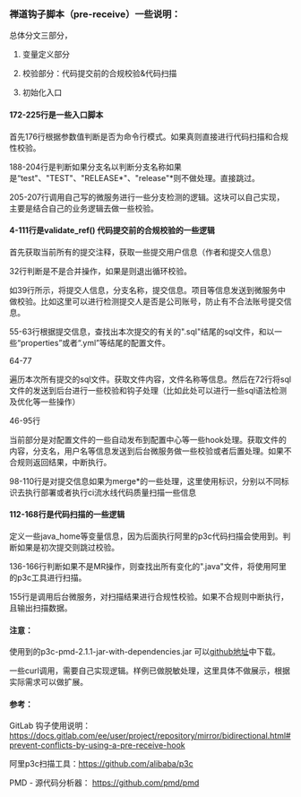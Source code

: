 ### 禅道钩子脚本（pre-receive）一些说明：



总体分文三部分，

1. 变量定义部分

2. 校验部分：代码提交前的合规校验&代码扫描

3. 初始化入口

   

#### 172-225行是一些入口脚本

首先176行根据参数值判断是否为命令行模式。如果真则直接进行代码扫描和合规性校验。

188-204行是判断如果分支名以判断分支名称如果是“test"、"TEST"、"RELEASE*"、"release"*则不做处理。直接跳过。

205-207行调用自己写的微服务进行一些分支检测的逻辑。这块可以自己实现，主要是结合自己的业务逻辑去做一些校验。



#### 4-111行是validate_ref() 代码提交前的合规校验的一些逻辑

首先获取当前所有的提交注释，获取一些提交用户信息（作者和提交人信息）

32行判断是不是合并操作，如果是则退出循环校验。

如39行所示，将提交人信息，分支名称，提交信息。项目等信息发送到微服务中做校验。比如这里可以进行检测提交人是否是公司账号，防止有不合法账号提交信息。

55-63行根据提交信息，查找出本次提交的有关的".sql"结尾的sql文件，和以一些“properties”或者“.yml”等结尾的配置文件。

64-77

遍历本次所有提交的sql文件。获取文件内容，文件名称等信息。然后在72行将sql文件的发送到后台进行一些校验和钩子处理（比如此处可以进行一些sql语法检测及优化等一些操作）

46-95行

当前部分是对配置文件的一些自动发布到配置中心等一些hook处理。获取文件的内容，分支名，用户名等信息发送到后台微服务做一些校验或者后置处理。如果不合规则返回结果，中断执行。

98-110行是对提交信息如果为merge*的一些处理，这里使用标识，分别以不同标识去执行部署或者执行ci流水线代码质量扫描一些信息



#### 112-168行是代码扫描的一些逻辑

定义一些java_home等变量信息，因为后面执行阿里的p3c代码扫描会使用到。判断如果是初次提交则跳过校验。

136-166行判断如果不是MR操作，则查找出所有变化的".java"文件，将使用阿里的p3c工具进行扫描。

155行是调用后台微服务，对扫描结果进行合规性校验。如果不合规则中断执行，且输出扫描数据。



#### 注意：

使用到的p3c-pmd-2.1.1-jar-with-dependencies.jar 可以[github地址](https://github.com/pmd/pmd)中下载。

一些curl调用，需要自己实现逻辑。样例已做脱敏处理，这里具体不做展示，根据实际需求可以做扩展。



#### 参考：

GitLab 钩子使用说明：https://docs.gitlab.com/ee/user/project/repository/mirror/bidirectional.html#prevent-conflicts-by-using-a-pre-receive-hook

阿里p3c扫描工具：https://github.com/alibaba/p3c

PMD - 源代码分析器： https://github.com/pmd/pmd









